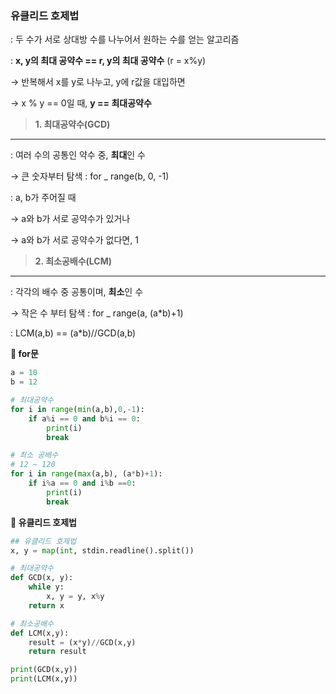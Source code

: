 ### 유클리드 호제법

: 두 수가 서로 상대방 수를 나누어서 원하는 수를 얻는 알고리즘

: **x, y의 최대 공약수 ==  r, y의 최대 공약수** (r = x%y)

→ 반복해서 x를 y로 나누고, y에 r값을 대입하면

→ x % y == 0일 때, **y == 최대공약수**

> **1. 최대공약수(GCD)**
> 

---

: 여러 수의 공통인 약수 중, **최대**인 수

→ 큰 숫자부터 탐색 : for _ range(b, 0, -1)

: a, b가 주어질 때

→ a와 b가 서로 공약수가 있거나

→ a와 b가 서로 공약수가 없다면, 1

> **2. 최소공배수(LCM)**
> 

---

: 각각의 배수 중 공통이며, **최소**인 수

→ 작은 수 부터 탐색 : for _ range(a, (a*b)+1)

: LCM(a,b) == (a*b)//GCD(a,b)

**📌 for문** 

```python
a = 10
b = 12

# 최대공약수
for i in range(min(a,b),0,-1):
    if a%i == 0 and b%i == 0:
        print(i)
        break

# 최소 공배수
# 12 ~ 120
for i in range(max(a,b), (a*b)+1):
    if i%a == 0 and i%b ==0:
        print(i)
        break

```

**📌 유클리드 호제법**

```python
## 유클리드 호제법
x, y = map(int, stdin.readline().split())

# 최대공약수
def GCD(x, y):
    while y:
        x, y = y, x%y
    return x

# 최소공배수
def LCM(x,y):
    result = (x*y)//GCD(x,y)
    return result

print(GCD(x,y))
print(LCM(x,y))
```
